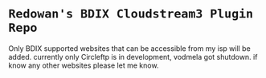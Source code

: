# `Redowan's BDIX Cloudstream3 Plugin Repo`

Only BDIX supported websites that can be accessible from my isp will be added. currently only Circleftp is in development, vodmela got shutdown. if know any other websites please let me know.
